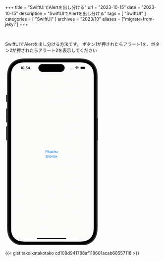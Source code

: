 +++
title = "SwiftUIでAlertを出し分ける"
url = "2023-10-15"
date = "2023-10-15"
description = "SwiftUIでAlertを出し分ける"
tags = [
  "SwiftUI"
]
categories = [
  "SwiftUI"
]
archives = "2023/10"
aliases = ["migrate-from-jekyl"]
+++

<br>

SwiftUIでAlertを出し分ける方法です。
ボタン1が押されたらアラート1を、ボタン2が押されたらアラート2を表示してください

<img src="1.gif" width="300px" alt="SwiftUIでAlertを出し分ける">

{{< gist takoikatakotako cd108d941788af118601acab68557118 >}}
